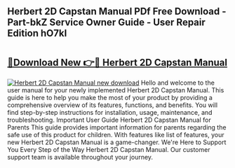 ## Herbert 2D Capstan Manual PDf Free Download - Part-bkZ Service Owner Guide - User Repair Edition hO7kI

# <h2><a href="http://bc4760.oget.top/?id=Herbert+2D+Capstan+Manual">🔗Download New 👉🔴 Herbert 2D Capstan Manual</a></h2>

[![Herbert 2D Capstan Manual new download](https://i.imgur.com/5g1atiW.png)](http://bc4760.oget.top/?id=Herbert+2D+Capstan+Manual)
Hello and welcome to the user manual for your newly implemented Herbert 2D Capstan Manual. This guide is here to help you make the most of your product by providing a comprehensive overview of its features, functions, and benefits. You will find step-by-step instructions for installation, usage, maintenance, and troubleshooting. Important User Guide Herbert 2D Capstan Manual for Parents This guide provides important information for parents regarding the safe use of this product for children. With features like list of features, your new Herbert 2D Capstan Manual is a game-changer. We're Here to Support You Every Step of the Way Herbert 2D Capstan Manual. Our customer support team is available throughout your journey.
